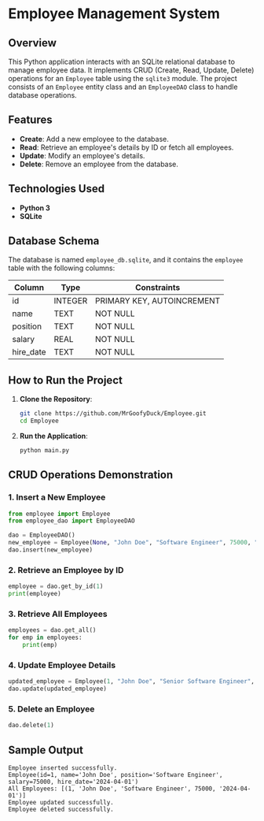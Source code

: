 # Employee Management System

## Overview
This Python application interacts with an SQLite relational database to manage employee data. It implements CRUD (Create, Read, Update, Delete) operations for an `Employee` table using the `sqlite3` module. The project consists of an `Employee` entity class and an `EmployeeDAO` class to handle database operations.

## Features
- **Create**: Add a new employee to the database.
- **Read**: Retrieve an employee's details by ID or fetch all employees.
- **Update**: Modify an employee's details.
- **Delete**: Remove an employee from the database.

## Technologies Used
- **Python 3**
- **SQLite**

## Database Schema
The database is named `employee_db.sqlite`, and it contains the `employee` table with the following columns:

| Column   | Type    | Constraints |
|----------|--------|-------------|
| id       | INTEGER | PRIMARY KEY, AUTOINCREMENT |
| name     | TEXT   | NOT NULL    |
| position | TEXT   | NOT NULL    |
| salary   | REAL   | NOT NULL    |
| hire_date| TEXT   | NOT NULL    |


## How to Run the Project
1. **Clone the Repository**:
   ```sh
   git clone https://github.com/MrGoofyDuck/Employee.git
   cd Employee
   ```
2. **Run the Application**:
   ```sh
   python main.py
   ```

## CRUD Operations Demonstration
### 1. Insert a New Employee
```python
from employee import Employee
from employee_dao import EmployeeDAO

dao = EmployeeDAO()
new_employee = Employee(None, "John Doe", "Software Engineer", 75000, "2024-04-01")
dao.insert(new_employee)
```

### 2. Retrieve an Employee by ID
```python
employee = dao.get_by_id(1)
print(employee)
```

### 3. Retrieve All Employees
```python
employees = dao.get_all()
for emp in employees:
    print(emp)
```

### 4. Update Employee Details
```python
updated_employee = Employee(1, "John Doe", "Senior Software Engineer", 90000, "2024-04-01")
dao.update(updated_employee)
```

### 5. Delete an Employee
```python
dao.delete(1)
```

## Sample Output
```
Employee inserted successfully.
Employee(id=1, name='John Doe', position='Software Engineer', salary=75000, hire_date='2024-04-01')
All Employees: [(1, 'John Doe', 'Software Engineer', 75000, '2024-04-01')]
Employee updated successfully.
Employee deleted successfully.
```





